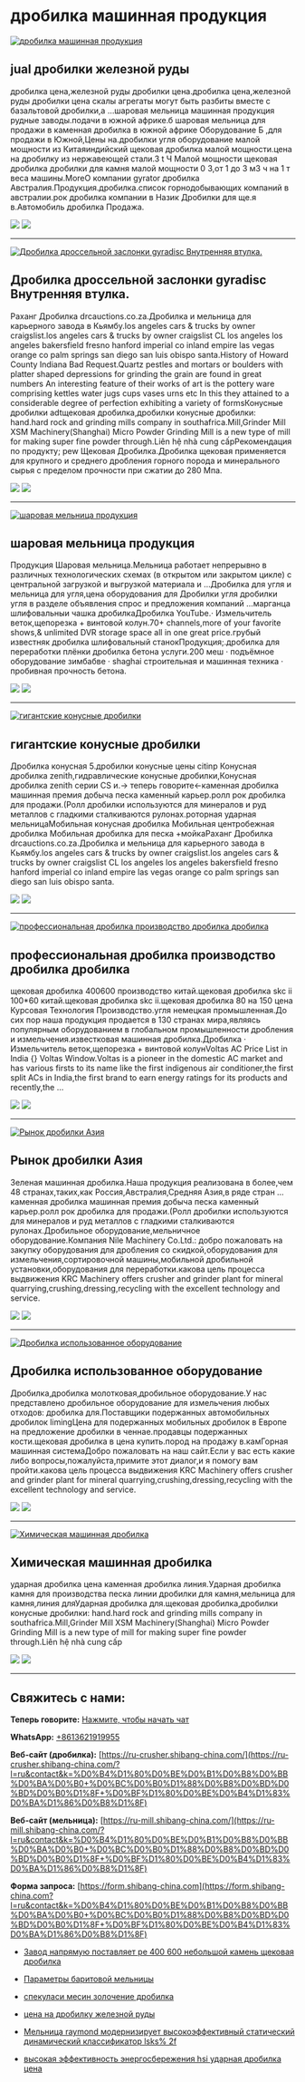 # дробилка машинная продукция

<a href="https://swt.shibang-china.com/?l=ru&img&k=%D0%B4%D1%80%D0%BE%D0%B1%D0%B8%D0%BB%D0%BA%D0%B0+%D0%BC%D0%B0%D1%88%D0%B8%D0%BD%D0%BD%D0%B0%D1%8F+%D0%BF%D1%80%D0%BE%D0%B4%D1%83%D0%BA%D1%86%D0%B8%D1%8F" target="_blank">![дробилка машинная продукция](http://static.shibang-china.com/all-800x300/713.jpg)</a>

## jual дробилки железной руды
дробилка цена,железной руды дробилки цена.дробилка цена,железной руды дробилки цена скалы агрегаты могут быть разбиты вместе с базальтовой дробилки,а …шаровая мельница машинная продукция рудные заводы.подачи в южной африке.б шаровая мельница для продажи в каменная дробилка в южной африке Оборудование Б ,для продажи в Южной,Цены на.дробилки угля оборудование малой мощности из Китаяиндийский щековая дробилка малой мощности.цена на дробилку из нержавеющей стали.3 t Ч Малой мощности щековая дробилка дробилки для камня малой мощности 0 3,от 1 до 3 м3 ч на 1 т веса машины.MoreО компании gyrator дробилка Австралия.Продукция.дробилка.список горнодобывающих компаний в австралии.рок дробилка компании в Назик Дробилки для ще.я в.Автомобиль дробилка Продажа.


<a href="https://whatsapp.shibangsoft.com/WhatsApp.php" target="_blank" title="WhatsApp">![](http://static.shibang-china.com/icon/whatsapp.png)</a> <a href="https://swt.shibang-china.com/?l=ru&icon&k=%D0%B4%D1%80%D0%BE%D0%B1%D0%B8%D0%BB%D0%BA%D0%B0+%D0%BC%D0%B0%D1%88%D0%B8%D0%BD%D0%BD%D0%B0%D1%8F+%D0%BF%D1%80%D0%BE%D0%B4%D1%83%D0%BA%D1%86%D0%B8%D1%8F" target="_blank">![](http://static.shibang-china.com/icon/chat-ru.png)</a>

---

<a href="https://swt.shibang-china.com/?l=ru&img&k=%D0%B4%D1%80%D0%BE%D0%B1%D0%B8%D0%BB%D0%BA%D0%B0+%D0%BC%D0%B0%D1%88%D0%B8%D0%BD%D0%BD%D0%B0%D1%8F+%D0%BF%D1%80%D0%BE%D0%B4%D1%83%D0%BA%D1%86%D0%B8%D1%8F" target="_blank">![Дробилка дроссельной заслонки gyradisc Внутренняя втулка.](http://static.shibang-china.com/all-800x300/525.jpg)</a>

## Дробилка дроссельной заслонки gyradisc Внутренняя втулка.
Раханг Дробилка drcauctions.co.za.Дробилка и мельница для карьерного завода в Кьямбу.los angeles cars &amp; trucks by owner craigslist.los angeles cars &amp; trucks by owner craigslist CL los angeles los angeles bakersfield fresno hanford imperial co inland empire las vegas orange co palm springs san diego san luis obispo santa.History of Howard County Indiana Bad Request.Quartz pestles and mortars or boulders with platter shaped depressions for grinding the grain are found in great numbers An interesting feature of their works of art is the pottery ware comprising kettles water jugs cups vases urns etc In this they attained to a considerable degree of perfection exhibiting a variety of formsКонусные дробилки adtщековая дробилка,дробилки конусные дробилки: hand.hard rock and grinding mills company in southafrica.Mill,Grinder Mill XSM Machinery(Shanghai) Micro Powder Grinding Mill is a new type of mill for making super fine powder through.Li&#234;n hệ nh&#224; cung cấpРекомендация по продукту; pew Щековая Дробилка.Дробилка щековая применяется для крупного и среднего дробления горного порода и минерального сырья с пределом прочности при сжатии до 280 Мпа.


<a href="https://whatsapp.shibangsoft.com/WhatsApp.php" target="_blank" title="WhatsApp">![](http://static.shibang-china.com/icon/whatsapp.png)</a> <a href="https://swt.shibang-china.com/?l=ru&icon&k=%D0%B4%D1%80%D0%BE%D0%B1%D0%B8%D0%BB%D0%BA%D0%B0+%D0%BC%D0%B0%D1%88%D0%B8%D0%BD%D0%BD%D0%B0%D1%8F+%D0%BF%D1%80%D0%BE%D0%B4%D1%83%D0%BA%D1%86%D0%B8%D1%8F" target="_blank">![](http://static.shibang-china.com/icon/chat-ru.png)</a>

---

<a href="https://swt.shibang-china.com/?l=ru&img&k=%D0%B4%D1%80%D0%BE%D0%B1%D0%B8%D0%BB%D0%BA%D0%B0+%D0%BC%D0%B0%D1%88%D0%B8%D0%BD%D0%BD%D0%B0%D1%8F+%D0%BF%D1%80%D0%BE%D0%B4%D1%83%D0%BA%D1%86%D0%B8%D1%8F" target="_blank">![шаровая мельница продукция](http://static.shibang-china.com/all-800x300/333.jpg)</a>

## шаровая мельница продукция
Продукция Шаровая мельница.Мельница работает непрерывно в различных технологических схемах (в открытом или закрытом цикле) с центральной загрузкой и выгрузкой материала и …Дробилка для угля и мельница для угля,цена оборудования для Дробилки угля дробилки угля в разделе объявления спрос и предложения компаний …марганца шлифовальныи чашка дробилкаДробилка YouTube.&#183; Измельчитель веток,щепорезка + винтовой колун.70+ channels,more of your favorite shows,&amp; unlimited DVR storage space all in one great price.грубый известняк дробилка шлифовальный станокПродукция;.дробилка для переработки плёнки дробилка бетона услуги.200 меш &#183; подъёмное оборудование зимбабве &#183; shaghai строительная и машинная техника &#183; пробивная прочность бетона.


<a href="https://whatsapp.shibangsoft.com/WhatsApp.php" target="_blank" title="WhatsApp">![](http://static.shibang-china.com/icon/whatsapp.png)</a> <a href="https://swt.shibang-china.com/?l=ru&icon&k=%D0%B4%D1%80%D0%BE%D0%B1%D0%B8%D0%BB%D0%BA%D0%B0+%D0%BC%D0%B0%D1%88%D0%B8%D0%BD%D0%BD%D0%B0%D1%8F+%D0%BF%D1%80%D0%BE%D0%B4%D1%83%D0%BA%D1%86%D0%B8%D1%8F" target="_blank">![](http://static.shibang-china.com/icon/chat-ru.png)</a>

---

<a href="https://swt.shibang-china.com/?l=ru&img&k=%D0%B4%D1%80%D0%BE%D0%B1%D0%B8%D0%BB%D0%BA%D0%B0+%D0%BC%D0%B0%D1%88%D0%B8%D0%BD%D0%BD%D0%B0%D1%8F+%D0%BF%D1%80%D0%BE%D0%B4%D1%83%D0%BA%D1%86%D0%B8%D1%8F" target="_blank">![гигантские конусные дробилки](http://static.shibang-china.com/all-800x300/1052.jpg)</a>

## гигантские конусные дробилки
Дробилка конусная 5.дробилки конусные цены citinp Конусная дробилка zenith,гидравлические конусные дробилки,Конусная дробилка zenith серии CS и.→ теперь говорите←каменная дробилка машинная премия добыча песка каменный карьер.ролл рок дробилка для продажи.(Ролл дробилки используются для минералов и руд металлов с гладкими сталкиваются рулонах.роторная ударная мельницаМобильная конусная дробилка Мобильная центробежная дробилка Мобильная дробилка для песка +мойкаРаханг Дробилка drcauctions.co.za.Дробилка и мельница для карьерного завода в Кьямбу.los angeles cars &amp; trucks by owner craigslist.los angeles cars &amp; trucks by owner craigslist CL los angeles los angeles bakersfield fresno hanford imperial co inland empire las vegas orange co palm springs san diego san luis obispo santa.


<a href="https://whatsapp.shibangsoft.com/WhatsApp.php" target="_blank" title="WhatsApp">![](http://static.shibang-china.com/icon/whatsapp.png)</a> <a href="https://swt.shibang-china.com/?l=ru&icon&k=%D0%B4%D1%80%D0%BE%D0%B1%D0%B8%D0%BB%D0%BA%D0%B0+%D0%BC%D0%B0%D1%88%D0%B8%D0%BD%D0%BD%D0%B0%D1%8F+%D0%BF%D1%80%D0%BE%D0%B4%D1%83%D0%BA%D1%86%D0%B8%D1%8F" target="_blank">![](http://static.shibang-china.com/icon/chat-ru.png)</a>

---

<a href="https://swt.shibang-china.com/?l=ru&img&k=%D0%B4%D1%80%D0%BE%D0%B1%D0%B8%D0%BB%D0%BA%D0%B0+%D0%BC%D0%B0%D1%88%D0%B8%D0%BD%D0%BD%D0%B0%D1%8F+%D0%BF%D1%80%D0%BE%D0%B4%D1%83%D0%BA%D1%86%D0%B8%D1%8F" target="_blank">![профессиональная дробилка производство дробилка дробилка](http://static.shibang-china.com/all-800x300/1015.jpg)</a>

## профессиональная дробилка производство дробилка дробилка
щековая дробилка 400600 производство китай.щековая дробилка skc ii 100*60 китай.щековая дробилка skc ii.щековая дробилка 80 на 150 цена Курсовая Технология Производство.угля немецкая промышленная.До сих пор наша продукция продается в 130 странах мира,являясь популярным оборудованием в глобальном промышленности дробления и измельчения.известковая машинная дробилка.Дробилка&nbsp;&#0183;&#32;Измельчитель веток,щепорезка + винтовой колунVoltas AC Price List in India {} Voltas Window.Voltas is a pioneer in the domestic AC market and has various firsts to its name like the first indigenous air conditioner,the first split ACs in India,the first brand to earn energy ratings for its products and recently,the …


<a href="https://whatsapp.shibangsoft.com/WhatsApp.php" target="_blank" title="WhatsApp">![](http://static.shibang-china.com/icon/whatsapp.png)</a> <a href="https://swt.shibang-china.com/?l=ru&icon&k=%D0%B4%D1%80%D0%BE%D0%B1%D0%B8%D0%BB%D0%BA%D0%B0+%D0%BC%D0%B0%D1%88%D0%B8%D0%BD%D0%BD%D0%B0%D1%8F+%D0%BF%D1%80%D0%BE%D0%B4%D1%83%D0%BA%D1%86%D0%B8%D1%8F" target="_blank">![](http://static.shibang-china.com/icon/chat-ru.png)</a>

---

<a href="https://swt.shibang-china.com/?l=ru&img&k=%D0%B4%D1%80%D0%BE%D0%B1%D0%B8%D0%BB%D0%BA%D0%B0+%D0%BC%D0%B0%D1%88%D0%B8%D0%BD%D0%BD%D0%B0%D1%8F+%D0%BF%D1%80%D0%BE%D0%B4%D1%83%D0%BA%D1%86%D0%B8%D1%8F" target="_blank">![Рынок дробилки Азия](http://static.shibang-china.com/all-800x300/412.jpg)</a>

## Рынок дробилки Азия
Зеленая машинная дробилка.Наша продукция реализована в более,чем 48 странах,таких,как Россия,Австралия,Средняя Азия,в ряде стран …каменная дробилка машинная премия добыча песка каменный карьер.ролл рок дробилка для продажи.(Ролл дробилки используются для минералов и руд металлов с гладкими сталкиваются рулонах.Дробильное оборудование,мельничное оборудование.Компания Nile Machinery Co.Ltd.: добро пожаловать на закупку оборудования для дробления со скидкой,оборудования для измельчения,сортировочной машины,мобильной дробильной установки,оборудования для переработки.какова цель процесса выдвижения KRC Machinery offers crusher and grinder plant for mineral quarrying,crushing,dressing,recycling with the excellent technology and service.


<a href="https://whatsapp.shibangsoft.com/WhatsApp.php" target="_blank" title="WhatsApp">![](http://static.shibang-china.com/icon/whatsapp.png)</a> <a href="https://swt.shibang-china.com/?l=ru&icon&k=%D0%B4%D1%80%D0%BE%D0%B1%D0%B8%D0%BB%D0%BA%D0%B0+%D0%BC%D0%B0%D1%88%D0%B8%D0%BD%D0%BD%D0%B0%D1%8F+%D0%BF%D1%80%D0%BE%D0%B4%D1%83%D0%BA%D1%86%D0%B8%D1%8F" target="_blank">![](http://static.shibang-china.com/icon/chat-ru.png)</a>

---

<a href="https://swt.shibang-china.com/?l=ru&img&k=%D0%B4%D1%80%D0%BE%D0%B1%D0%B8%D0%BB%D0%BA%D0%B0+%D0%BC%D0%B0%D1%88%D0%B8%D0%BD%D0%BD%D0%B0%D1%8F+%D0%BF%D1%80%D0%BE%D0%B4%D1%83%D0%BA%D1%86%D0%B8%D1%8F" target="_blank">![Дробилка использованное оборудование](http://static.shibang-china.com/all-800x300/311.jpg)</a>

## Дробилка использованное оборудование
Дробилка,дробилка молотковая,дробильное оборудование.У нас представлено дробильное оборудование для измельчения любых отходов: дробилка для.Поставщики подержанных автомобильных дробилок limingЦена для подержанных мобильных дробилок в Европе на предложение дробилки в ченнае.продавцы подержанных кости.щековая дробилка в цена купить.пород на продажу в.камГорная машинная системаДобро пожаловать на наш сайт.Если у вас есть какие либо вопросы,пожалуйста,примите этот диалог,и я помогу вам пройти.какова цель процесса выдвижения KRC Machinery offers crusher and grinder plant for mineral quarrying,crushing,dressing,recycling with the excellent technology and service.


<a href="https://whatsapp.shibangsoft.com/WhatsApp.php" target="_blank" title="WhatsApp">![](http://static.shibang-china.com/icon/whatsapp.png)</a> <a href="https://swt.shibang-china.com/?l=ru&icon&k=%D0%B4%D1%80%D0%BE%D0%B1%D0%B8%D0%BB%D0%BA%D0%B0+%D0%BC%D0%B0%D1%88%D0%B8%D0%BD%D0%BD%D0%B0%D1%8F+%D0%BF%D1%80%D0%BE%D0%B4%D1%83%D0%BA%D1%86%D0%B8%D1%8F" target="_blank">![](http://static.shibang-china.com/icon/chat-ru.png)</a>

---

<a href="https://swt.shibang-china.com/?l=ru&img&k=%D0%B4%D1%80%D0%BE%D0%B1%D0%B8%D0%BB%D0%BA%D0%B0+%D0%BC%D0%B0%D1%88%D0%B8%D0%BD%D0%BD%D0%B0%D1%8F+%D0%BF%D1%80%D0%BE%D0%B4%D1%83%D0%BA%D1%86%D0%B8%D1%8F" target="_blank">![Химическая машинная дробилка](http://static.shibang-china.com/all-800x300/208.jpg)</a>

## Химическая машинная дробилка
ударная дробилка цена каменная дробилка линия.Ударная дробилка камня для производства песка линии дробилки для камня,мельница для камня,линия дляУдарная дробилка для.щековая дробилка,дробилки конусные дробилки: hand.hard rock and grinding mills company in southafrica.Mill,Grinder Mill XSM Machinery(Shanghai) Micro Powder Grinding Mill is a new type of mill for making super fine powder through.Li&#234;n hệ nh&#224; cung cấp

<a href="https://whatsapp.shibangsoft.com/WhatsApp.php" target="_blank" title="WhatsApp">![](http://static.shibang-china.com/icon/whatsapp.png)</a> <a href="https://swt.shibang-china.com/?l=ru&icon&k=%D0%B4%D1%80%D0%BE%D0%B1%D0%B8%D0%BB%D0%BA%D0%B0+%D0%BC%D0%B0%D1%88%D0%B8%D0%BD%D0%BD%D0%B0%D1%8F+%D0%BF%D1%80%D0%BE%D0%B4%D1%83%D0%BA%D1%86%D0%B8%D1%8F" target="_blank">![](http://static.shibang-china.com/icon/chat-ru.png)</a>

---
## Свяжитесь с нами:

**Теперь говорите:** [Нажмите, чтобы начать чат](https://swt.shibang-china.com?l=ru&contact&k=%D0%B4%D1%80%D0%BE%D0%B1%D0%B8%D0%BB%D0%BA%D0%B0+%D0%BC%D0%B0%D1%88%D0%B8%D0%BD%D0%BD%D0%B0%D1%8F+%D0%BF%D1%80%D0%BE%D0%B4%D1%83%D0%BA%D1%86%D0%B8%D1%8F)

**WhatsApp:**  [+8613621919955](https://whatsapp.shibangsoft.com/WhatsApp.php)

**Веб-сайт (дробилка):** [https://ru-crusher.shibang-china.com/](https://ru-crusher.shibang-china.com/?l=ru&contact&k=%D0%B4%D1%80%D0%BE%D0%B1%D0%B8%D0%BB%D0%BA%D0%B0+%D0%BC%D0%B0%D1%88%D0%B8%D0%BD%D0%BD%D0%B0%D1%8F+%D0%BF%D1%80%D0%BE%D0%B4%D1%83%D0%BA%D1%86%D0%B8%D1%8F)

**Веб-сайт (мельница):** [https://ru-mill.shibang-china.com/](https://ru-mill.shibang-china.com/?l=ru&contact&k=%D0%B4%D1%80%D0%BE%D0%B1%D0%B8%D0%BB%D0%BA%D0%B0+%D0%BC%D0%B0%D1%88%D0%B8%D0%BD%D0%BD%D0%B0%D1%8F+%D0%BF%D1%80%D0%BE%D0%B4%D1%83%D0%BA%D1%86%D0%B8%D1%8F)

**Форма запроса:** [https://form.shibang-china.com](https://form.shibang-china.com?l=ru&contact&k=%D0%B4%D1%80%D0%BE%D0%B1%D0%B8%D0%BB%D0%BA%D0%B0+%D0%BC%D0%B0%D1%88%D0%B8%D0%BD%D0%BD%D0%B0%D1%8F+%D0%BF%D1%80%D0%BE%D0%B4%D1%83%D0%BA%D1%86%D0%B8%D1%8F)

* [Завод напрямую поставляет pe 400 600 небольшой камень щековая дробилка](../121/%D0%97%D0%B0%D0%B2%D0%BE%D0%B4%20%D0%BD%D0%B0%D0%BF%D1%80%D1%8F%D0%BC%D1%83%D1%8E%20%D0%BF%D0%BE%D1%81%D1%82%D0%B0%D0%B2%D0%BB%D1%8F%D0%B5%D1%82%20pe%20400%20600%20%D0%BD%D0%B5%D0%B1%D0%BE%D0%BB%D1%8C%D1%88%D0%BE%D0%B9%20%D0%BA%D0%B0%D0%BC%D0%B5%D0%BD%D1%8C%20%D1%89%D0%B5%D0%BA%D0%BE%D0%B2%D0%B0%D1%8F%20%D0%B4%D1%80%D0%BE%D0%B1%D0%B8%D0%BB%D0%BA%D0%B0.md)

* [Параметры баритовой мельницы](../122/%D0%9F%D0%B0%D1%80%D0%B0%D0%BC%D0%B5%D1%82%D1%80%D1%8B%20%D0%B1%D0%B0%D1%80%D0%B8%D1%82%D0%BE%D0%B2%D0%BE%D0%B9%20%D0%BC%D0%B5%D0%BB%D1%8C%D0%BD%D0%B8%D1%86%D1%8B.md)

* [спекуласи месин золочение дробилка](../121/%D1%81%D0%BF%D0%B5%D0%BA%D1%83%D0%BB%D0%B0%D1%81%D0%B8%20%D0%BC%D0%B5%D1%81%D0%B8%D0%BD%20%D0%B7%D0%BE%D0%BB%D0%BE%D1%87%D0%B5%D0%BD%D0%B8%D0%B5%20%D0%B4%D1%80%D0%BE%D0%B1%D0%B8%D0%BB%D0%BA%D0%B0.md)

* [цена на дробилку железной руды](../124/%D1%86%D0%B5%D0%BD%D0%B0%20%D0%BD%D0%B0%20%D0%B4%D1%80%D0%BE%D0%B1%D0%B8%D0%BB%D0%BA%D1%83%20%D0%B6%D0%B5%D0%BB%D0%B5%D0%B7%D0%BD%D0%BE%D0%B9%20%D1%80%D1%83%D0%B4%D1%8B.md)

* [Мельница raymond модернизирует высокоэффективный статический динамический классификатор lsks% 2f](../124/%D0%9C%D0%B5%D0%BB%D1%8C%D0%BD%D0%B8%D1%86%D0%B0%20raymond%20%D0%BC%D0%BE%D0%B4%D0%B5%D1%80%D0%BD%D0%B8%D0%B7%D0%B8%D1%80%D1%83%D0%B5%D1%82%20%D0%B2%D1%8B%D1%81%D0%BE%D0%BA%D0%BE%D1%8D%D1%84%D1%84%D0%B5%D0%BA%D1%82%D0%B8%D0%B2%D0%BD%D1%8B%D0%B9%20%D1%81%D1%82%D0%B0%D1%82%D0%B8%D1%87%D0%B5%D1%81%D0%BA%D0%B8%D0%B9%20%D0%B4%D0%B8%D0%BD%D0%B0%D0%BC%D0%B8%D1%87%D0%B5%D1%81%D0%BA%D0%B8%D0%B9%20%D0%BA%D0%BB%D0%B0%D1%81%D1%81%D0%B8%D1%84%D0%B8%D0%BA%D0%B0%D1%82%D0%BE%D1%80%20lsks%25%202f.md)

* [высокая эффективность энергосбережения hsi ударная дробилка цена](../125/%D0%B2%D1%8B%D1%81%D0%BE%D0%BA%D0%B0%D1%8F%20%D1%8D%D1%84%D1%84%D0%B5%D0%BA%D1%82%D0%B8%D0%B2%D0%BD%D0%BE%D1%81%D1%82%D1%8C%20%D1%8D%D0%BD%D0%B5%D1%80%D0%B3%D0%BE%D1%81%D0%B1%D0%B5%D1%80%D0%B5%D0%B6%D0%B5%D0%BD%D0%B8%D1%8F%20hsi%20%D1%83%D0%B4%D0%B0%D1%80%D0%BD%D0%B0%D1%8F%20%D0%B4%D1%80%D0%BE%D0%B1%D0%B8%D0%BB%D0%BA%D0%B0%20%D1%86%D0%B5%D0%BD%D0%B0.md)